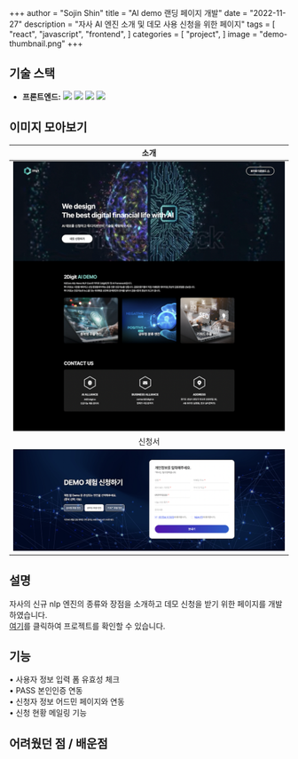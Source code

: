+++
author = "Sojin Shin"
title = "AI demo 랜딩 페이지 개발"
date = "2022-11-27"
description = "자사 AI 엔진 소개 및 데모 사용 신청을 위한 페이지"
tags = [
    "react",
    "javascript",
    "frontend",
]
categories = [
    "project",
]
image = "demo-thumbnail.png"
+++  


## 기술 스택
- **프론트엔드:**
  <img src="https://img.shields.io/badge/javascript-F7DF1E?style=for-the-badge&logo=javascript&logoColor=white" style="display:inline;">
  <img src="https://img.shields.io/badge/react-61DAFB?style=for-the-badge&logo=react&logoColor=white" style="display:inline;">
  <img src="https://img.shields.io/badge/mui-007FFF?style=for-the-badge&logo=mui&logoColor=white" style="display:inline;">
  <img src="https://img.shields.io/badge/axios-5A29E4?style=for-the-badge&logo=axios&logoColor=white" style="display:inline;">

  

## 이미지 모아보기
|            소개             |
|:-------------------------:|
| ![image](demo_info.png) |
|            신청서            |
| ![image](demo_form.png) |


## 설명
자사의 신규 nlp 엔진의 종류와 장점을 소개하고 데모 신청을 받기 위한 페이지를 개발하였습니다.  
[여기](http://ai.2digit.io/)를 클릭하여 프로젝트를 확인할 수 있습니다.


## 기능

• 사용자 정보 입력 폼 유효성 체크  
• PASS 본인인증 연동  
• 신청자 정보 어드민 페이지와 연동  
• 신청 현황 메일링 기능   


## 어려웠던 점 / 배운점

